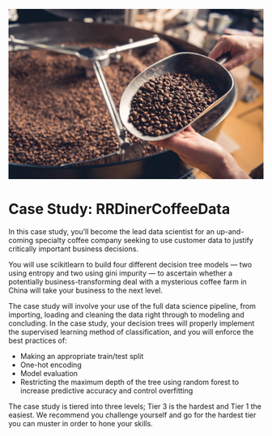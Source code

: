 <p align="center">
  <img src="img/RRDinercoffee.jpg" width="600">
  <br>
</p>

# Case Study: RRDinerCoffeeData 
In this case study, you’ll become the lead data scientist for an up-and-coming specialty coffee company seeking to use customer data to justify critically important business decisions. 

You will use scikitlearn to build four different decision tree models — two using entropy and two using gini impurity — to ascertain whether a potentially business-transforming deal with a mysterious coffee farm in China will take your business to the next level. 

The case study will involve your use of the full data science pipeline, from importing, loading and cleaning the data right through to modeling and concluding. In the case study, your decision trees will properly implement the supervised learning method of classification, and you will enforce the best practices of:

* Making an appropriate train/test split
* One-hot encoding
* Model evaluation
* Restricting the maximum depth of the tree using random forest to increase predictive accuracy and control overfitting

The case study is tiered into three levels; Tier 3 is the hardest and Tier 1 the easiest. We recommend you challenge yourself and go for the hardest tier you can muster in order to hone your skills. 
